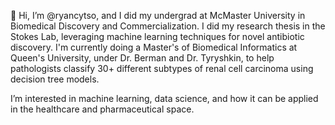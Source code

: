 👋 Hi, I’m @ryancytso, and I did my undergrad at McMaster University in Biomedical Discovery and Commercialization. I did my research thesis in the Stokes Lab, leveraging machine learning techniques for novel antibiotic discovery. I'm currently doing a Master's of Biomedical Informatics at Queen's University, under Dr. Berman and Dr. Tyryshkin, to help pathologists classify 30+ different subtypes of renal cell carcinoma using decision tree models. 

I’m interested in machine learning, data science, and how it can be applied in the healthcare and pharmaceutical space.

<!---
ryancytso/ryancytso is a ✨ special ✨ repository because its `README.md` (this file) appears on your GitHub profile.
You can click the Preview link to take a look at your changes.
--->



